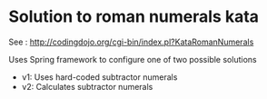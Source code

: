 # Solution to roman numerals kata 
See : http://codingdojo.org/cgi-bin/index.pl?KataRomanNumerals

Uses Spring framework to configure one of two possible solutions
* v1: Uses hard-coded subtractor numerals
* v2: Calculates subtractor numerals



